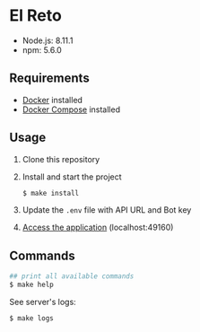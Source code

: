 # El Reto

- Node.js: 8.11.1
- npm: 5.6.0

##  Requirements

- [Docker](https://docs.docker.com/engine/installation/) installed
- [Docker Compose](https://docs.docker.com/compose/install/) installed

## Usage

1. Clone this repository

2. Install and start the project
    ```bash
    $ make install
    ```
3. Update the `.env` file with API URL and Bot key

4. [Access the application](http://localhost:49160) (localhost:49160)

## Commands

```bash
## print all available commands
$ make help
```

See server's logs:
```bash
$ make logs
```
